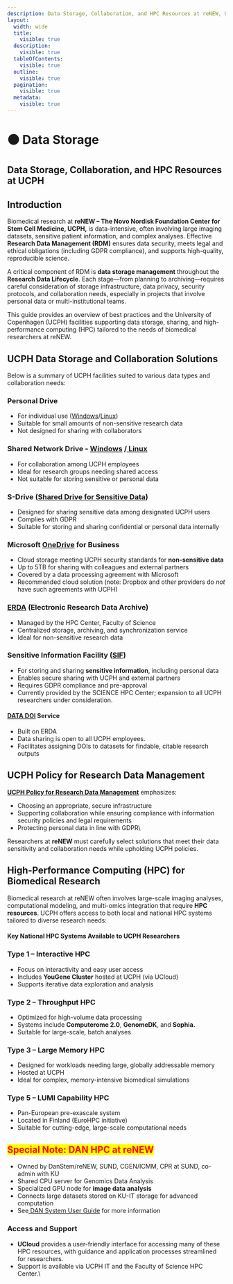 ```yaml
---
description: Data Storage, Collaboration, and HPC Resources at reNEW, UCPH
layout:
  width: wide
  title:
    visible: true
  description:
    visible: true
  tableOfContents:
    visible: true
  outline:
    visible: true
  pagination:
    visible: true
  metadata:
    visible: true
---
```


# 🟤 Data Storage

## **Data Storage, Collaboration, and HPC Resources at UCPH** <a href="#qkgro3bbmczl" id="qkgro3bbmczl"></a>

## **Introduction** <a href="#qqgtgcfy7mzs" id="qqgtgcfy7mzs"></a>

Biomedical research at **reNEW – The Novo Nordisk Foundation Center for Stem Cell Medicine, UCPH,** is data-intensive, often involving large imaging datasets, sensitive patient information, and complex analyses. Effective **Research Data Management (RDM)** ensures data security, meets legal and ethical obligations (including GDPR compliance), and supports high-quality, reproducible science.

A critical component of RDM is **data storage management** throughout the **Research Data Lifecycle**. Each stage—from planning to archiving—requires careful consideration of storage infrastructure, data privacy, security protocols, and collaboration needs, especially in projects that involve personal data or multi-institutional teams.

This guide provides an overview of best practices and the University of Copenhagen (UCPH) facilities supporting data storage, sharing, and high-performance computing (HPC) tailored to the needs of biomedical researchers at reNEW.

## **UCPH Data Storage and Collaboration Solutions** <a href="#xljg3abcaty3" id="xljg3abcaty3"></a>

Below is a summary of UCPH facilities suited to various data types and collaboration needs:

### **Personal Drive** <a href="#id-5666yciottu4" id="id-5666yciottu4"></a>

* For individual use ([Windows](https://kunet.ku.dk/work-areas/research/data/facilities-for-data-storage-and-sharing-in-active-projects/Pages/default.aspx#collapseMSOZoneCell_WebPartWPQ8)/[Linux](https://kunet.ku.dk/work-areas/research/data/facilities-for-data-storage-and-sharing-in-active-projects/Pages/default.aspx#collapseMSOZoneCell_WebPartWPQ14))
* Suitable for small amounts of non-sensitive research data
* Not designed for sharing with collaborators

### **Shared Network Drive -** [**Windows**](https://kunet.ku.dk/employee-guide/Pages/IT/Network-drives.aspx?searchHitHighlight=network%20drives) **/**[ **Linux**](https://kunet.ku.dk/work-areas/research/data/facilities-for-data-storage-and-sharing-in-active-projects/Pages/default.aspx#collapseMSOZoneCell_WebPartWPQ14) <a href="#yez794mg1jih" id="yez794mg1jih"></a>

* For collaboration among UCPH employees
* Ideal for research groups needing shared access
* Not suitable for storing sensitive or personal data

### **S-Drive (**[**Shared Drive for Sensitive Data**](https://kunet.ku.dk/employee-guide/Pages/IT/S-drive.aspx)**)** <a href="#p5saddrfee6g" id="p5saddrfee6g"></a>

* Designed for sharing sensitive data among designated UCPH users
* Complies with GDPR
* Suitable for storing and sharing confidential or personal data internally

### **Microsoft** [**OneDrive**](https://kunet.ku.dk/work-areas/research/data/facilities-for-data-storage-and-sharing-in-active-projects/Pages/default.aspx#collapseMSOZoneCell_WebPartWPQ7) **for Business** <a href="#r7y49423ku70" id="r7y49423ku70"></a>

* Cloud storage meeting UCPH security standards for **non-sensitive data**
* Up to 5TB for sharing with colleagues and external partners
* Covered by a data processing agreement with Microsoft
* Recommended cloud solution (note: Dropbox and other providers do _not_ have such agreements with UCPH)

### [**ERDA**](https://www.erda.dk/) **(Electronic Research Data Archive)** <a href="#stiawi2y2sdj" id="stiawi2y2sdj"></a>

* Managed by the HPC Center, Faculty of Science
* Centralized storage, archiving, and synchronization service
* Ideal for non-sensitive research data

### **Sensitive Information Facility (**[**SIF**](https://sif.ku.dk/)**)** <a href="#id-8zxbemagixhj" id="id-8zxbemagixhj"></a>

* For storing and sharing **sensitive information**, including personal data
* Enables secure sharing with UCPH and external partners
* Requires GDPR compliance and pre-approval
* Currently provided by the SCIENCE HPC Center; expansion to all UCPH researchers under consideration.

#### [**DATA DOI**](https://kunet.ku.dk/work-areas/research/data/data-sharing/data-doi) **Service** <a href="#erx8w887rs0p" id="erx8w887rs0p"></a>

* Built on ERDA
* Data sharing is open to all UCPH employees.
* Facilitates assigning DOIs to datasets for findable, citable research outputs

## **UCPH Policy for Research Data Management** <a href="#rdslyufadkgf" id="rdslyufadkgf"></a>

&#x20;[**UCPH Policy for Research Data Management**](https://kunet.ku.dk/work-areas/research/data/Documents/UCPHPolicyforResearchDataManagement2022-EN.pdf) emphasizes:

* Choosing an appropriate, secure infrastructure
* Supporting collaboration while ensuring compliance with information security policies and legal requirements
* Protecting personal data in line with GDPR\


Researchers at **reNEW** must carefully select solutions that meet their data sensitivity and collaboration needs while upholding UCPH policies.

## **High-Performance Computing (HPC) for Biomedical Research** <a href="#sguiafl883to" id="sguiafl883to"></a>

Biomedical research at reNEW often involves large-scale imaging analyses, computational modeling, and multi-omics integration that require **HPC resources**. UCPH offers access to both local and national HPC systems tailored to diverse research needs:

#### **Key National HPC Systems Available to UCPH Researchers** <a href="#id-6gqr7s78v0n" id="id-6gqr7s78v0n"></a>

### **Type 1 – Interactive HPC**

* Focus on interactivity and easy user access
* Includes **YouGene Cluster** hosted at UCPH (via UCloud)
* Supports iterative data exploration and analysis

### **Type 2 – Throughput HPC**

* Optimized for high-volume data processing
* Systems include **Computerome 2.0**, **GenomeDK**, and **Sophia.**
* Suitable for large-scale, batch analyses

### **Type 3 – Large Memory HPC**

* Designed for workloads needing large, globally addressable memory
* Hosted at UCPH
* Ideal for complex, memory-intensive biomedical simulations

### **Type 5 – LUMI Capability HPC**

* Pan-European pre-exascale system
* Located in Finland (EuroHPC initiative)
* Suitable for cutting-edge, large-scale computational needs

## <mark style="color:red;">**Special Note: DAN HPC at reNEW**</mark> <a href="#id-3t2i2s6xpb7x" id="id-3t2i2s6xpb7x"></a>

* Owned by DanStem/reNEW, SUND, CGEN/ICMM, CPR at SUND, co-admin with KU
* Shared CPU server for Genomics Data Analysis
* Specialized GPU node for **image data analysis**
* Connects large datasets stored on KU-IT storage for advanced computation
* See[ DAN System User Guide](https://sgn102.pages.ku.dk/a-not-long-tour-of-dangpu/) for more information

### **Access and Support** <a href="#wids8ul9700p" id="wids8ul9700p"></a>

* **UCloud** provides a user-friendly interface for accessing many of these HPC resources, with guidance and application processes streamlined for researchers.
* Support is available via UCPH IT and the Faculty of Science HPC Center.\
